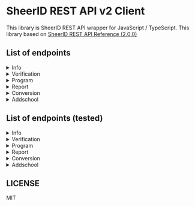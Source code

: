 # SheerID REST API v2 Client

This library is SheerID REST API wrapper for JavaScript / TypeScript. This library based on [SheerID REST API Reference (2.0.0)](https://developer.sheerid.com/rest-api)

## List of endpoints

<details>
<summary>Info</summary>

- [x] Retrieve build information

</details>

<details>
<summary>Verification</summary>

- [x] Submit * data against program
- [x] Get verification status
- [x] Get verification status by Tracking ID
- [x] Get the 10 most recent verification statuses by Tracking ID
- [x] Get verification details
- [x] Get verification metadata
- [x] Replace verification metadata
- [x] Refire verification webhook
- [x] Label a verification request
- [x] Retrieves a barcode image for a given reward code
- [x] Purge personal data (PII) from a verification
- [x] Reset the limits for the provided verification
- [x] Begin verification flow
- [x] Expire the provided verification
- [x] Submit * data
- [x] Skip submission of Social Security Number
- [x] Start SSO process
- [x] Cancel SSO verification
- [x] Submit email loop response
- [x] Cancel email loop verification
- [x] Retry email loop
- [x] Retrieve email loop token
- [x] Resume email loop
- [x] Allow user to submit an alternate email address
- [x] Submit SMS code
- [x] Retry SMS code
- [x] Upload documents
- [x] Cancel documents upload
- [x] Upload documents (deprecated)
- [x] Mark uploading documents as completed
- [x] Modify the result of a verification via overriding
- [x] Initiate Marketplace verification
- [x] Submit marketplace verification data
- [x] Get organization details

</details>

<details>
<summary>Program</summary>

- [x] Get program theme
- [x] Get the verification steps the given program may encounter in the verification flow.
- [x] Get organization
- [x] Establish verification limit
- [x] Delete verification limit
- [x] Create verification webhook
- [x] Delete verification webhook
- [x] Sends a link to the program

</details>

<details>
<summary>Report</summary>

- [x] Generate a verification report
- [x] Generate verification report for re-verification task
- [x] Retrieve report generation status
- [x] Download report
- [ ] List reporting fields

</details>

<details>
<summary>Conversion</summary>

- [x] Store conversion information
- [x] Store conversion information by Tracking ID

</details>

<details>
<summary>Addschool</summary>

- [x] Submit an add school request
- [x] Search for eligible schools by domain name as part of the add school flow
- [x] Search for eligible schools by name as part of the add school flow

</details>

## List of endpoints (tested)

<details>
<summary>Info</summary>

- [ ] Retrieve build information

</details>

<details>
<summary>Verification</summary>

- [ ] Submit * data against program
- [x] Get verification status
- [ ] Get verification status by Tracking ID
- [ ] Get the 10 most recent verification statuses by Tracking ID
- [x] Get verification details
- [ ] Get verification metadata
- [ ] Replace verification metadata
- [ ] Refire verification webhook
- [ ] Label a verification request
- [ ] Retrieves a barcode image for a given reward code
- [ ] Purge personal data (PII) from a verification
- [ ] Reset the limits for the provided verification
- [ ] Begin verification flow
- [ ] Expire the provided verification
- [ ] Submit * data
- [ ] Skip submission of Social Security Number
- [ ] Start SSO process
- [ ] Cancel SSO verification
- [ ] Submit email loop response
- [ ] Cancel email loop verification
- [ ] Retry email loop
- [ ] Retrieve email loop token
- [ ] Resume email loop
- [ ] Allow user to submit an alternate email address
- [ ] Submit SMS code
- [ ] Retry SMS code
- [ ] Upload documents
- [ ] Cancel documents upload
- [ ] Upload documents (deprecated)
- [ ] Mark uploading documents as completed
- [ ] Modify the result of a verification via overriding
- [ ] Initiate Marketplace verification
- [ ] Submit marketplace verification data
- [ ] Get organization details

</details>

<details>
<summary>Program</summary>

- [ ] Get program theme
- [ ] Get the verification steps the given program may encounter in the verification flow.
- [ ] Get organization
- [ ] Establish verification limit
- [ ] Delete verification limit
- [ ] Create verification webhook
- [ ] Delete verification webhook
- [ ] Sends a link to the program

</details>

<details>
<summary>Report</summary>

- [ ] Generate a verification report
- [ ] Generate verification report for re-verification task
- [ ] Retrieve report generation status
- [ ] Download report
- [ ] List reporting fields

</details>

<details>
<summary>Conversion</summary>

- [ ] Store conversion information
- [ ] Store conversion information by Tracking ID

</details>

<details>
<summary>Addschool</summary>

- [ ] Submit an add school request
- [ ] Search for eligible schools by domain name as part of the add school flow
- [ ] Search for eligible schools by name as part of the add school flow

</details>


## LICENSE

MIT
